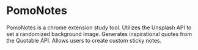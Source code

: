 # PomoNotes

PomoNotes is a chrome extension study tool. Utilizes the Unsplash API  to set a randomized background image. Generates inspirational quotes from the Quotable API. Allows users to create custom sticky notes.
